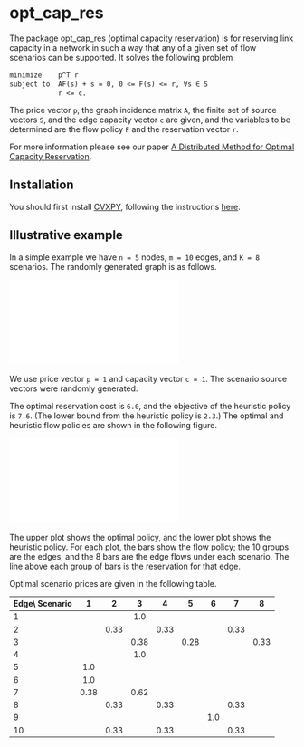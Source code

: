 opt_cap_res
====

The package opt_cap_res (optimal capacity reservation) is for reserving link capacity in a network in such a way that any of a given set of flow scenarios can be supported. It solves the following problem
```
minimize    p^T r
subject to  AF(s) + s = 0, 0 <= F(s) <= r, ∀s ∈ S
            r <= c.
```
The price vector ```p```, the graph incidence matrix ```A```, the finite set of source vectors ```S```, and the edge capacity vector ```c``` are given, and the variables to be determined are the flow policy ```F``` and the reservation vector ```r```.

For more information please see our paper [A Distributed Method for Optimal Capacity Reservation](https://stanford.edu/~boyd/papers/opt_cap_res.html).

Installation
------------
You should first install [CVXPY](http://ww.cvxpy.org/), following the instructions [here](http://www.cvxpy.org/en/latest/install/index.html).

Illustrative example
------------

In a simple example we have ```n = 5``` nodes, ```m = 10``` edges, and ```K = 8``` scenarios. 
The randomly generated graph is as follows.

![Graph](/figures/graph.pdf?raw=true "Graph")

We use price vector ```p = 1``` and capacity vector ```c = 1```. The scenario source vectors were randomly generated.

The optimal reservation cost is ```6.0```, and the objective of the heuristic policy is ```7.6```. (The lower bound from the heuristic policy is ```2.3```.) The optimal and heuristic flow policies are shown in the following figure. 

![edge_flows](/figures/edge_flows.pdf?raw=true "Edge flows")

The upper plot shows the optimal policy, and the lower plot shows the heuristic policy. For each plot, the bars show the flow policy; the 10 groups are the edges, and the 8 bars are the edge flows under each scenario. The line above each group of bars is the reservation for that edge.

Optimal scenario prices are given in the following table. 

| Edge\  Scenario    |  1 |  2 |  3 |  4 |  5 |  6 |  7 |  8|
| --------- |:----------:|:----------:|:----------:|:----------:|:----------:|:----------:|:----------:|:---------:|
|  1        |            |            |  1.0       |            |            |            |            |           |
|  2        |            | 0.33       |            |  0.33      |            |            |  0.33      |           |
|  3        |            |            |  0.38      |            |  0.28      |            |            | 0.33      |
|  4        |            |            |  1.0       |            |            |            |            |           |
|  5        |   1.0      |            |            |            |            |            |            |           |
|  6        |   1.0      |            |            |            |            |            |            |           |
|  7        |   0.38     |            |  0.62      |            |            |            |            |           |
|  8        |            |  0.33      |            |  0.33      |            |            |  0.33      |           |
|  9        |            |            |            |            |            |  1.0       |            |           |
|  10       |            |  0.33      |            |  0.33      |            |            |  0.33      |           |
